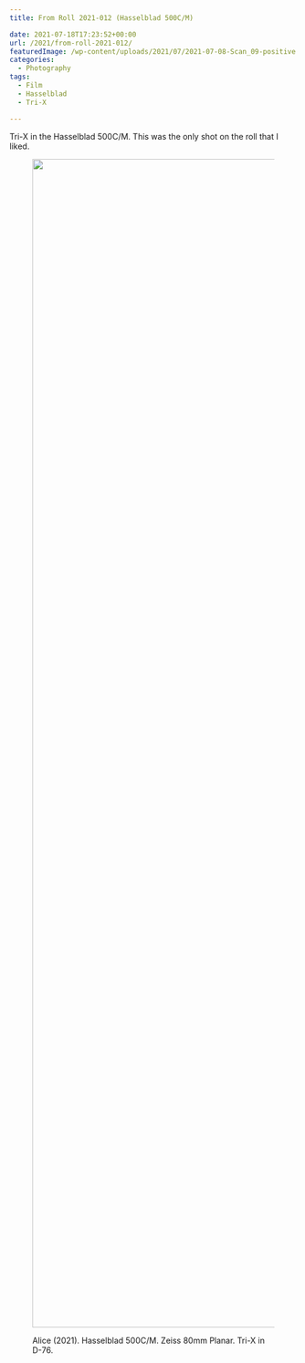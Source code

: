 ```yaml
---
title: From Roll 2021-012 (Hasselblad 500C/M)

date: 2021-07-18T17:23:52+00:00
url: /2021/from-roll-2021-012/
featuredImage: /wp-content/uploads/2021/07/2021-07-08-Scan_09-positive.jpg
categories:
  - Photography
tags:
  - Film
  - Hasselblad
  - Tri-X

---
```

<!--kg-card-begin: html-->

Tri-X in the Hasselblad 500C/M. This was the only shot on the roll that I liked.<figure class="wp-block-image size-full">

<img loading="lazy" width="2016" height="2048" src="/img/2021/07/2021-07-08-Scan_08-positive.jpg" alt=""  /><figcaption>Alice (2021). Hasselblad 500C/M. Zeiss 80mm Planar. Tri-X in D-76.</figcaption></figure> 

<!--kg-card-end: html-->